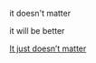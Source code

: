---
---


it doesn't matter 

it will be better 

[It just doesn’t matter](https://signalvnoise.com/archives2/it_just_doesnt_matter.php)
